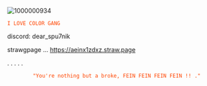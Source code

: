 ![1000000934](https://github.com/user-attachments/assets/17669c40-791d-4afc-b929-0680609f8ce5)


<code style="color : Orangered">I LOVE COLOR GANG</code>
</p>



discord: dear_spu7nik

strawgpage ... https://aeinx1zdxz.straw.page

.
.
.
.
.


<p align="center">
    <code style="color : Orangered">"You're nothing but a broke, FEIN FEIN FEIN FEIN !! ."</code>
</p>
